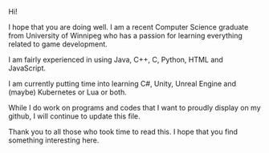 Hi!


I hope that you are doing well. I am a recent Computer Science graduate from University of Winnipeg
who has a passion for learning everything related to game development. 

I am fairly experienced in using Java, C++, C, Python, HTML and JavaScript. 

I am currently putting time into learning C#, Unity, Unreal Engine and (maybe) Kubernetes or Lua or both.

While I do work on programs and codes that I want to proudly display on my github, I will continue to update this file. 

Thank you to all those who took time to read this. I hope that you find something interesting here.
